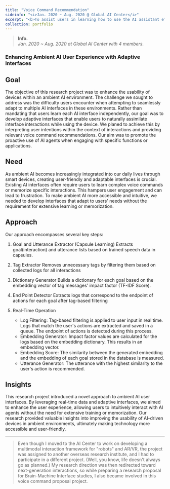 ```yaml
---
title: "Voice Command Recommendation"
sideinfo: "<i>Jan. 2020 ~ Aug. 2020 @ Global AI Center</i>"
excerpt: "<b>To assist users in learning how to use the AI assistant effectively.</b>"
collection: portfolio
---
```

<!-- <br/><img src='/images/500x300.png'> -->

> **Info.**  
  _Jan. 2020 ~ Aug. 2020 at Global AI Center with 4 members._

### Enhancing Ambient AI User Experience with Adaptive Interfaces

## Goal

The objective of this research project was to enhance the usability of devices within an ambient AI environment. The challenge we sought to address was the difficulty users encounter when attempting to seamlessly adapt to multiple AI interfaces in these environments. Rather than mandating that users learn each AI interface independently, our goal was to develop adaptive interfaces that enable users to naturally assimilate interface interactions while using the device. We planed to achieve this by interpreting user intentions within the context of interactions and providing relevant voice command recommendations. Our aim was to promote the proactive use of AI agents when engaging with specific functions or applications.

## Need

As ambient AI becomes increasingly integrated into our daily lives through smart devices, creating user-friendly and adaptable interfaces is crucial. Existing AI interfaces often require users to learn complex voice commands or memorize specific interactions. This hampers user engagement and can lead to frustration. To make ambient AI more accessible and intuitive, we needed to develop interfaces that adapt to users' needs without the requirement for extensive learning or memorization.

## Approach

Our approach encompasses several key steps:

1. Goal and Utterance Extractor (Capsule Learning)
  Extracts goal(interaction) and utterance lists based on trained speech data in capsules.

2. Tag Extractor
  Removes unnecessary tags by filtering them based on collected logs for all interactions

3. Dictionary Generator
  Builds a dictionary for each goal based on the embedding vector of tag messages' impact factor (TF-IDF Score).

4. End Point Detector
  Extracts logs that correspond to the endpoint of actions for each goal after tag-based filtering

5. Real-Time Operation
   - Log Filtering: Tag-based filtering is applied to user input in real time. Logs that match the user's actions are extracted and saved in a queue. The endpoint of actions is detected during this process.
   - Embedding Generator: Impact factor values are calculated for the logs based on the embedding dictionary. This results in an embedding vector.
   - Embedding Score: The similarity between the generated embedding and the embedding of each goal stored in the database is measured.
   - Utterance Generator: The utterance with the highest similarity to the user's action is recommended.

## Insights

This research project introduced a novel approach to ambient AI user interfaces. By leveraging real-time data and adaptive interfaces, we aimed to enhance the user experience, allowing users to intuitively interact with AI agents without the need for extensive training or memorization. Our research provided valuable insights into improving the usability of AI-driven devices in ambient environments, ultimately making technology more accessible and user-friendly.

***

> Even though I moved to the AI Center to work on developing a multimodal interaction framework for "robots" and AR/VR, the project was assigned to another overseas research institute, and I had to participate in a different project. (Well, you know, life doesn't always go as planned.) My research direction was then redirected toward next-generation interactions, so while preparing a research proposal for Brain-Machine Interface studies, I also became involved in this voice command proposal project.
